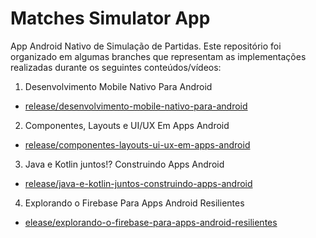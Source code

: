 # Matches Simulator App

App Android Nativo de Simulação de Partidas. Este repositório foi organizado em algumas branches que 
representam as implementações realizadas durante os seguintes conteúdos/vídeos:

1. Desenvolvimento Mobile Nativo Para Android
 - [release/desenvolvimento-mobile-nativo-para-android](https://github.com/Yannarp/matches-simulator-app/tree/release/desenvolvimento-mobile-nativo-para-android)

2. Componentes, Layouts e UI/UX Em Apps Android
- [release/componentes-layouts-ui-ux-em-apps-android](https://github.com/Yannarp/matches-simulator-app/tree/release/componentes-layouts-ui-ux-em-apps-android)

3. Java e Kotlin juntos!? Construindo Apps Android
- [release/java-e-kotlin-juntos-construindo-apps-android](https://github.com/Yannarp/Matches-Simulator-app/tree/release/java-e-kotlin-juntos-construindo-apps-android)

4. Explorando o Firebase Para Apps Android Resilientes
- [elease/explorando-o-firebase-para-apps-android-resilientes](https://github.com/Yannarp/Matches-Simulator-app/tree/elease/explorando-o-firebase-para-apps-android-resilientes)
